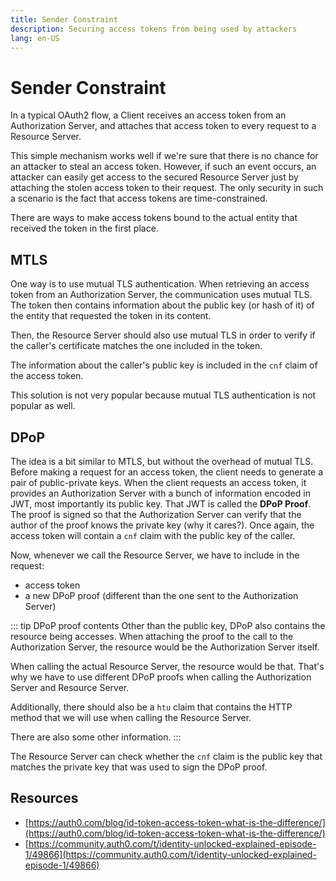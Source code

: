 ```yaml
---
title: Sender Constraint
description: Securing access tokens from being used by attackers
lang: en-US
---
```


# Sender Constraint

In a typical OAuth2 flow, a Client receives an access token from an
Authorization Server, and attaches that access token to every request to a
Resource Server.

This simple mechanism works well if we're sure that there is no chance for an
attacker to steal an access token. However, if such an event occurs, an attacker
can easily get access to the secured Resource Server just by attaching the
stolen access token to their request. The only security in such a scenario is
the fact that access tokens are time-constrained.

There are ways to make access tokens bound to the actual entity that received
the token in the first place.

## MTLS

One way is to use mutual TLS authentication. When retrieving an access token
from an Authorization Server, the communication uses mutual TLS. The token then
contains information about the public key (or hash of it) of the entity that
requested the token in its content.

Then, the Resource Server should also use mutual TLS in order to verify if the
caller's certificate matches the one included in the token.

The information about the caller's public key is included in the `cnf` claim of
the access token.

This solution is not very popular because mutual TLS authentication is not
popular as well.

## DPoP

The idea is a bit similar to MTLS, but without the overhead of mutual TLS.
Before making a request for an access token, the client needs to generate a pair
of public-private keys. When the client requests an access token, it provides an
Authorization Server with a bunch of information encoded in JWT, most
importantly its public key. That JWT is called the **DPoP Proof**. The proof is
signed so that the Authorization Server can verify that the author of the proof
knows the private key (why it cares?). Once again, the access token will contain
a `cnf` claim with the public key of the caller.

Now, whenever we call the Resource Server, we have to include in the request:

- access token
- a new DPoP proof (different than the one sent to the Authorization Server)

::: tip DPoP proof contents
Other than the public key, DPoP also contains the resource being accesses. When
attaching the proof to the call to the Authorization Server, the resource would
be the Authorization Server itself.

When calling the actual Resource Server, the resource would be that. That's why
we have to use different DPoP proofs when calling the Authorization Server and
Resource Server.

Additionally, there should also be a `htu` claim that contains the HTTP method
that we will use when calling the Resource Server.

There are also some other information.
:::

The Resource Server can check whether the `cnf` claim is the public key that
matches the private key that was used to sign the DPoP proof.

## Resources

- [https://auth0.com/blog/id-token-access-token-what-is-the-difference/](https://auth0.com/blog/id-token-access-token-what-is-the-difference/)
- [https://community.auth0.com/t/identity-unlocked-explained-episode-1/49866](https://community.auth0.com/t/identity-unlocked-explained-episode-1/49866)